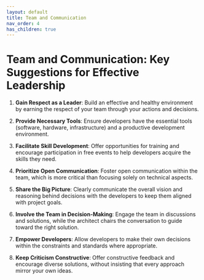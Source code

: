 ```yaml
---
layout: default
title: Team and Communication
nav_order: 4
has_children: true
---
```

# Team and Communication: Key Suggestions for Effective Leadership

1. **Gain Respect as a Leader**: Build an effective and healthy environment by earning the respect of your team through your actions and decisions.

2. **Provide Necessary Tools**: Ensure developers have the essential tools (software, hardware, infrastructure) and a productive development environment.

3. **Facilitate Skill Development**: Offer opportunities for training and encourage participation in free events to help developers acquire the skills they need.

4. **Prioritize Open Communication**: Foster open communication within the team, which is more critical than focusing solely on technical aspects.

5. **Share the Big Picture**: Clearly communicate the overall vision and reasoning behind decisions with the developers to keep them aligned with project goals.

6. **Involve the Team in Decision-Making**: Engage the team in discussions and solutions, while the architect chairs the conversation to guide toward the right solution.

7. **Empower Developers**: Allow developers to make their own decisions within the constraints and standards where appropriate.

8. **Keep Criticism Constructive**: Offer constructive feedback and encourage diverse solutions, without insisting that every approach mirror your own ideas.